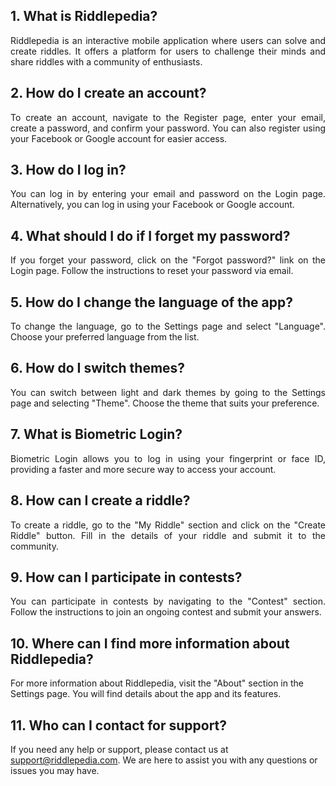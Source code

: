 ## 1. What is Riddlepedia?
<p align="justify">Riddlepedia is an interactive mobile application where users can solve and create riddles. It offers a platform for users to challenge their minds and share riddles with a community of enthusiasts.</p>

## 2. How do I create an account?
<p align="justify">To create an account, navigate to the Register page, enter your email, create a password, and confirm your password. You can also register using your Facebook or Google account for easier access.</p>

## 3. How do I log in?
<p align="justify">You can log in by entering your email and password on the Login page. Alternatively, you can log in using your Facebook or Google account.</p>

## 4. What should I do if I forget my password?
<p align="justify">If you forget your password, click on the "Forgot password?" link on the Login page. Follow the instructions to reset your password via email.</p>

## 5. How do I change the language of the app?
<p align="justify">To change the language, go to the Settings page and select "Language". Choose your preferred language from the list.</p>

## 6. How do I switch themes?
<p align="justify">You can switch between light and dark themes by going to the Settings page and selecting "Theme". Choose the theme that suits your preference.</p>

## 7. What is Biometric Login?
<p align="justify">Biometric Login allows you to log in using your fingerprint or face ID, providing a faster and more secure way to access your account.</p>

## 8. How can I create a riddle?
<p align="justify">To create a riddle, go to the "My Riddle" section and click on the "Create Riddle" button. Fill in the details of your riddle and submit it to the community.</p>

## 9. How can I participate in contests?
<p align="justify">You can participate in contests by navigating to the "Contest" section. Follow the instructions to join an ongoing contest and submit your answers.</p>

## 10. Where can I find more information about Riddlepedia?
For more information about Riddlepedia, visit the "About" section in the Settings page. You will find details about the app and its features.

## 11. Who can I contact for support?
If you need any help or support, please contact us at support@riddlepedia.com. We are here to assist you with any questions or issues you may have.
